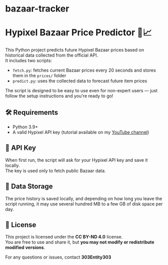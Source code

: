 # bazaar-tracker

# Hypixel Bazaar Price Predictor 🧮📈

This Python project predicts future Hypixel Bazaar prices based on historical data collected from the official API.  
It includes two scripts:

- `fetch.py`: fetches current Bazaar prices every 20 seconds and stores them in the `prices/` folder
- `predict.py`: uses the collected data to forecast future item prices

The script is designed to be easy to use even for non-expert users — just follow the setup instructions and you're ready to go!

## 🛠 Requirements
- Python 3.9+
- A valid Hypixel API key (tutorial available on my [YouTube channel](https://youtube.com/@303Entity303))

## 🔐 API Key
When first run, the script will ask for your Hypixel API key and save it locally.  
The key is used only to fetch public Bazaar data.

## 📁 Data Storage
The price history is saved locally, and depending on how long you leave the script running, it may use several hundred MB to a few GB of disk space per day.

## 📌 License
This project is licensed under the **CC BY-ND 4.0** license.  
You are free to use and share it, but **you may not modify or redistribute modified versions**.

For any questions or issues, contact **303Entity303**
